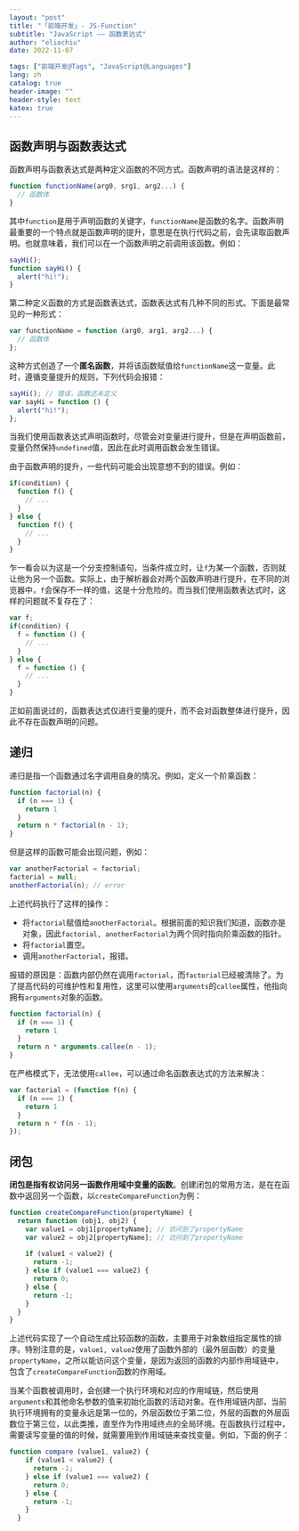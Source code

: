 ```yaml
---
layout: "post"
title: "「前端开发」- JS-Function"
subtitle: "JavaScript —— 函数表达式"
author: "eliochiu"
date: 2022-11-07

tags: ["前端开发@Tags", "JavaScript@Languages"]
lang: zh
catalog: true
header-image: ""
header-style: text
katex: true
---
```


## 函数声明与函数表达式
函数声明与函数表达式是两种定义函数的不同方式。函数声明的语法是这样的：
```js
function functionName(arg0, srg1, arg2...) {
  // 函数体
}
```
其中`function`是用于声明函数的关键字，`functionName`是函数的名字。函数声明最重要的一个特点就是函数声明的提升，意思是在执行代码之前，会先读取函数声明。也就意味着，我们可以在一个函数声明之前调用该函数。例如：
```js
sayHi();
function sayHi() {
  alert("hi!");
}
```

第二种定义函数的方式是函数表达式，函数表达式有几种不同的形式。下面是最常见的一种形式：
```js
var functionName = function (arg0, arg1, arg2...) {
  // 函数体
};
```
这种方式创造了一个**匿名函数**，并将该函数赋值给`functionName`这一变量。此时，遵循变量提升的规则，下列代码会报错：
```js
sayHi(); // 错误，函数还未定义
var sayHi = function () {
  alert("hi!");
};
```
当我们使用函数表达式声明函数时，尽管会对变量进行提升，但是在声明函数前，变量仍然保持`undefined`值，因此在此时调用函数会发生错误。

由于函数声明的提升，一些代码可能会出现意想不到的错误。例如：
```js
if(condition) {
  function f() {
    // ...
  }
} else {
  function f() {
    // ...
  }
}
```
乍一看会以为这是一个分支控制语句，当条件成立时，让`f`为某一个函数，否则就让他为另一个函数。实际上，由于解析器会对两个函数声明进行提升，在不同的浏览器中，`f`会保存不一样的值，这是十分危险的。而当我们使用函数表达式时，这样的问题就不复存在了：
```js
var f;
if(condition) {
  f = function () {
    // ...
  }
} else {
  f = function () {
    // ...
  }
}
```
正如前面说过的，函数表达式仅进行变量的提升，而不会对函数整体进行提升，因此不存在函数声明的问题。

## 递归
递归是指一个函数通过名字调用自身的情况。例如，定义一个阶乘函数：
```js
function factorial(n) {
  if (n === 1) {
    return 1
  } 
  return n * factorial(n - 1);
}
```
但是这样的函数可能会出现问题，例如：
```js
var anotherFactorial = factorial;
factorial = null;
anotherFactorial(n); // error
```
上述代码执行了这样的操作：
- 将`factorial`赋值给`anotherFactorial`。根据前面的知识我们知道，函数亦是对象，因此`factorial, anotherFactorial`为两个同时指向阶乘函数的指针。
- 将`factorial`置空。
- 调用`anotherFactorial`，报错。

报错的原因是：函数内部仍然在调用`factorial`，而`factorial`已经被清除了。为了提高代码的可维护性和复用性，这里可以使用`arguments`的`callee`属性，他指向拥有`arguments`对象的函数。
```js
function factorial(n) {
  if (n === 1) {
    return 1
  } 
  return n * arguments.callee(n - 1);
}
```
在严格模式下，无法使用`callee`，可以通过命名函数表达式的方法来解决：
```js
var factorial = (function f(n) {
  if (n === 1) {
    return 1
  } 
  return n * f(n - 1);
});
```

## 闭包
**闭包是指有权访问另一函数作用域中变量的函数**。创建闭包的常用方法，是在在函数中返回另一个函数，以`createCompareFunction`为例：
```js
function createCompareFunction(propertyName) {
  return function (obj1, obj2) {
    var value1 = obj1[propertyName]; // 访问到了propertyName
    var value2 = obj2[propertyName]; // 访问到了propertyName
    
    if (value1 < value2) {
      return -1;
    } else if (value1 === value2) {
      return 0;
    } else {
      return -1;
    }
  }
}
```
上述代码实现了一个自动生成比较函数的函数，主要用于对象数组指定属性的排序。特别注意的是，`value1, value2`使用了函数外部的（最外层函数）的变量`propertyName`，之所以能访问这个变量，是因为返回的函数的内部作用域链中，包含了`createCompareFunction`函数的作用域。

当某个函数被调用时，会创建一个执行环境和对应的作用域链，然后使用`arguments`和其他命名参数的值来初始化函数的活动对象。在作用域链内部，当前执行环境拥有的变量永远是第一位的，外层函数位于第二位，外层的函数的外层函数位于第三位，以此类推，直至作为作用域终点的全局环境。在函数执行过程中，需要读写变量的值的时候，就需要用到作用域链来查找变量。例如，下面的例子：
```js
function compare (value1, value2) {
    if (value1 < value2) {
      return -1;
    } else if (value1 === value2) {
      return 0;
    } else {
      return -1;
    }
  }
```


